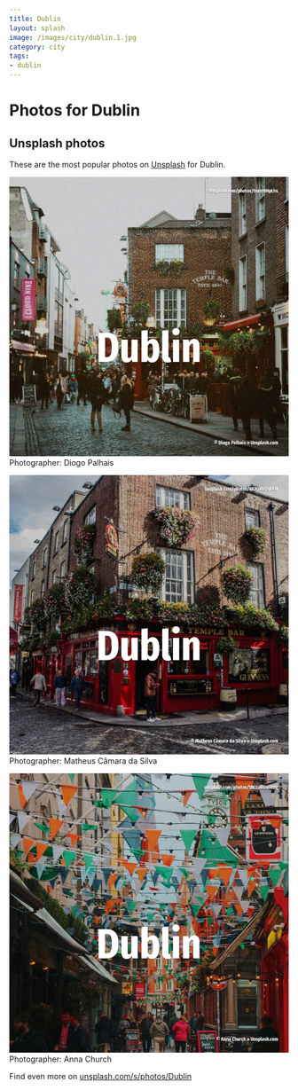 ```yaml
---
title: Dublin
layout: splash
image: /images/city/dublin.1.jpg
category: city
tags:
- dublin
---
```

# Photos for Dublin
 
## Unsplash photos
These are the most popular photos on [Unsplash](https://unsplash.com) for Dublin.
 
![Dublin](/images/city/dublin.1.jpg)
Photographer:  Diogo Palhais
 
![Dublin](/images/city/dublin.2.jpg)
Photographer:  Matheus Câmara da Silva
 
![Dublin](/images/city/dublin.3.jpg)
Photographer:  Anna Church
 
Find even more on [unsplash.com/s/photos/Dublin](https://unsplash.com/s/photos/Dublin)
 
